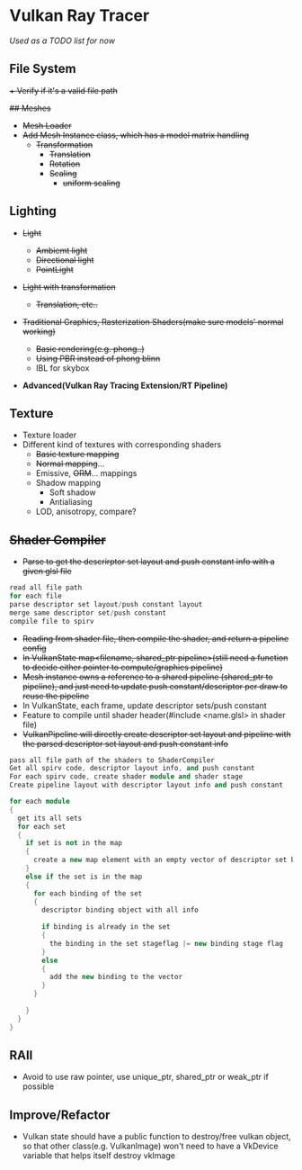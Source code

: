 # Vulkan Ray Tracer

*Used as a TODO list for now*

## File System
~~+ Verify if it's a valid file path~~

~~## Meshes~~
+ ~~Mesh Loader~~
+ ~~Add Mesh Instance class, which has a model matrix handling~~
  + ~~Transformation~~
    + ~~Translation~~
    + ~~Rotation~~
    + ~~Scaling~~
      + ~~uniform scaling~~

## Lighting
+ ~~Light~~
  + ~~Ambiemt light~~
  + ~~Directional light~~
  + ~~PointLight~~
+ ~~Light with transformation~~
  + ~~Translation, etc..~~
+ ~~Traditional Graphics, Rasterization Shaders(make sure models' normal working)~~
  + ~~Basic rendering(e.g. phong..)~~
  + ~~Using PBR instead of phong blinn~~
  + IBL for skybox

+ **Advanced(Vulkan Ray Tracing Extension/RT Pipeline)**
## Texture
+ Texture loader
+ Different kind of textures with corresponding shaders
  + ~~Basic texture mapping~~
  + ~~Normal mapping~~...
  + Emissive, ~~ORM~~... mappings
  + Shadow mapping
    + Soft shadow
    + Antialiasing
  + LOD, anisotropy, compare?

## ~~Shader Compiler~~
+ ~~Parse to get the descrirptor set layout and push constant info with a given glsl file~~
~~~~ c++
read all file path
for each file
parse descriptor set layout/push constant layout
merge same descriptor set/push constant
compile file to spirv

~~~~
+ ~~Reading from shader file, then compile the shader, and return a pipeline config~~
+ ~~In VulkanState map<filename, shared_ptr pipeline>(still need a function to decide either pointer to compute/graphics pipeline)~~
+ ~~Mesh instance owns a reference to a shared pipeline (shared_ptr to pipeline), and just need to update push constant/descriptor per draw to reuse the pipeline~~
+ In VulkanState, each frame, update descriptor sets/push constant
+ Feature to compile until shader header(#include <name.glsl> in shader file)
+ ~~VulkanPipeline will directly create descriptor set layout and pipeline with the parsed descriptor set layout and push constant info~~
~~~~ c++
pass all file path of the shaders to ShaderCompiler
Get all spirv code, descriptor layout info, and push constant
For each spirv code, create shader module and shader stage
Create pipeline layout with descriptor layout info and push constant
~~~~


~~~~ c++
for each module
{
  get its all sets
  for each set
  {
    if set is not in the map
    {
      create a new map element with an empty vector of descriptor set binding
    }
    else if the set is in the map
    {
      for each binding of the set
      {
        descriptor binding object with all info
        
        if binding is already in the set
        {
          the binding in the set stageflag |= new binding stage flag
        }
        else
        {
          add the new binding to the vector
        }
      }
      
    }
  }
}
~~~~

## RAII
+ Avoid to use raw pointer, use unique_ptr, shared_ptr or weak_ptr if possible

## Improve/Refactor
+ Vulkan state should have a public function to destroy/free vulkan object, so that other class(e.g. VulkanImage) won't need to have a VkDevice variable that helps itself destroy vkImage 

